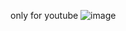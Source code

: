 only for youtube
![image](https://github.com/utkarsh680/Rock-paper-scissors/assets/102253404/a218a2f3-91b0-43b7-9022-1a9f8785c2aa)
